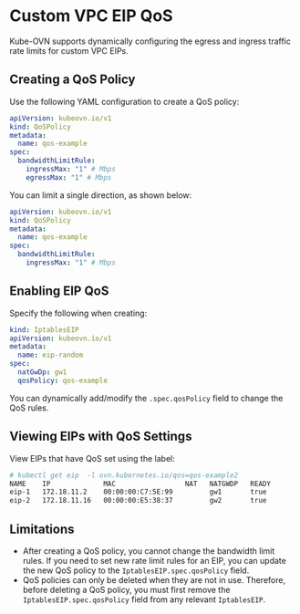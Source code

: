 # Custom VPC EIP QoS

Kube-OVN supports dynamically configuring the egress and ingress traffic rate limits for custom VPC EIPs.

## Creating a QoS Policy

Use the following YAML configuration to create a QoS policy:

```yaml
apiVersion: kubeovn.io/v1
kind: QoSPolicy
metadata:
  name: qos-example
spec:
  bandwidthLimitRule:
    ingressMax: "1" # Mbps
    egressMax: "1" # Mbps
```

You can limit a single direction, as shown below:

```yaml
apiVersion: kubeovn.io/v1
kind: QoSPolicy
metadata:
  name: qos-example
spec:
  bandwidthLimitRule:
    ingressMax: "1" # Mbps
```

## Enabling EIP QoS

Specify the following when creating:

```yaml
kind: IptablesEIP
apiVersion: kubeovn.io/v1
metadata:
  name: eip-random
spec:
  natGwDp: gw1
  qosPolicy: qos-example
```

You can dynamically add/modify the `.spec.qosPolicy` field to change the QoS rules.

## Viewing EIPs with QoS Settings

View EIPs that have QoS set using the label:

```bash
# kubectl get eip  -l ovn.kubernetes.io/qos=qos-example2
NAME    IP             MAC                 NAT   NATGWDP   READY
eip-1   172.18.11.2    00:00:00:C7:5E:99         gw1       true
eip-2   172.18.11.16   00:00:00:E5:38:37         gw2       true
```

## Limitations

* After creating a QoS policy, you cannot change the bandwidth limit rules. If you need to set new rate limit rules for an EIP, you can update the new QoS policy to the `IptablesEIP.spec.qosPolicy` field.
* QoS policies can only be deleted when they are not in use. Therefore, before deleting a QoS policy, you must first remove the `IptablesEIP.spec.qosPolicy` field from any relevant `IptablesEIP`.
